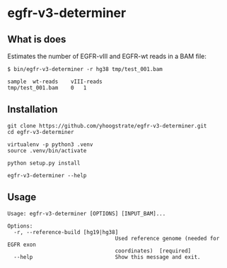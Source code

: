 # egfr-v3-determiner #

## What is does ##

Estimates the number of EGFR-vIII and EGFR-wt reads in a BAM file:

```
$ bin/egfr-v3-determiner -r hg38 tmp/test_001.bam
```

```
sample	wt-reads	vIII-reads
tmp/test_001.bam	0	1
```

## Installation ##

```
git clone https://github.com/yhoogstrate/egfr-v3-determiner.git
cd egfr-v3-determiner

virtualenv -p python3 .venv
source .venv/bin/activate

python setup.py install

egfr-v3-determiner --help
```

## Usage ##

```
Usage: egfr-v3-determiner [OPTIONS] [INPUT_BAM]...

Options:
  -r, --reference-build [hg19|hg38]
                                  Used reference genome (needed for EGFR exon
                                  coordinates)  [required]
  --help                          Show this message and exit.
```
